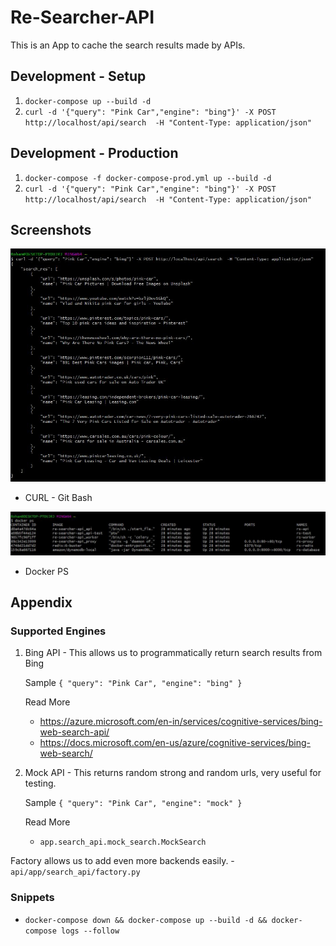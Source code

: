 # Re-Searcher-API
This is an App to cache the search results made by APIs. 

## Development - Setup  

1. `docker-compose up --build -d`
2. `curl -d '{"query": "Pink Car","engine": "bing"}' -X POST http://localhost/api/search  -H "Content-Type: application/json"`


## Development - Production  

1. `docker-compose -f docker-compose-prod.yml up --build -d`
2. `curl -d '{"query": "Pink Car","engine": "bing"}' -X POST http://localhost/api/search  -H "Content-Type: application/json"`


## Screenshots

![](./images/curl.jpg)

* CURL - Git Bash

![](./images/dockerps.jpg)

* Docker PS

## Appendix

### Supported Engines
1. Bing API - This allows us to programmatically return search results from Bing
   
    Sample `{
            "query": "Pink Car",
            "engine": "bing"
        }`
    
    Read More 
    * https://azure.microsoft.com/en-in/services/cognitive-services/bing-web-search-api/
    * https://docs.microsoft.com/en-us/azure/cognitive-services/bing-web-search/

2. Mock API - This returns random strong and random urls, very useful for testing.   
        
    Sample `{
            "query": "Pink Car",
            "engine": "mock"
        }`
    
    Read More 
    * `app.search_api.mock_search.MockSearch`  
    

Factory allows us to add even more backends easily. - `api/app/search_api/factory.py `

### Snippets 

* `docker-compose down && docker-compose up --build -d && docker-compose logs --follow`